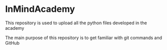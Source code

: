 # InMindAcademy
This repository is used to upload all the python files developed in the academy

The main purpose of this repository is to get familiar with git commands and GitHub
